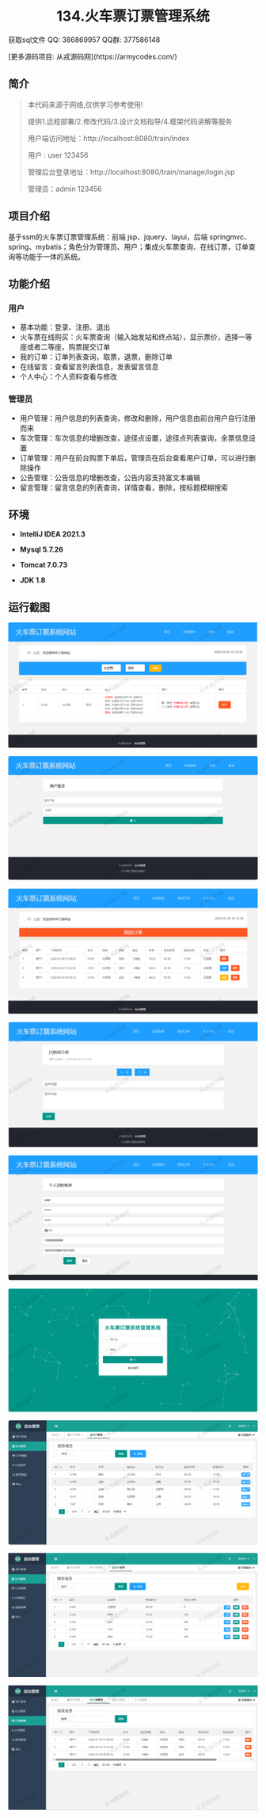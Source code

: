 <p><h1 align="center">134.火车票订票管理系统</h1></p>

<p> 获取sql文件 QQ: 386869957 QQ群: 377586148 </p>
<p> [更多源码项目: 从戎源码网](https://armycodes.com/) </p>

## 简介

> 本代码来源于网络,仅供学习参考使用!
>
> 提供1.远程部署/2.修改代码/3.设计文档指导/4.框架代码讲解等服务
> 
> 用户端访问地址：http://localhost:8080/train/index
>
> 用户 : user 123456
> 
> 管理后台登录地址：http://localhost:8080/train/manage/login.jsp
> 
> 管理员：admin 123456
> 

## 项目介绍
基于ssm的火车票订票管理系统：前端 jsp、jquery、layui，后端 springmvc、spring、mybatis；角色分为管理员、用户；集成火车票查询、在线订票，订单查询等功能于一体的系统。

## 功能介绍

### 用户

- 基本功能：登录、注册、退出
- 火车票在线购买：火车票查询（输入始发站和终点站），显示票价，选择一等座或者二等座，购票提交订单
- 我的订单：订单列表查询，取票，退票，删除订单
- 在线留言：查看留言列表信息，发表留言信息
- 个人中心：个人资料查看与修改

### 管理员

- 用户管理：用户信息的列表查询，修改和删除，用户信息由前台用户自行注册而来
- 车次管理：车次信息的增删改查，途径点设置，途径点列表查询，余票信息设置
- 订单管理：用户在前台购票下单后，管理员在后台查看用户订单，可以进行删除操作
- 公告管理：公告信息的增删改查，公告内容支持富文本编辑
- 留言管理：留言信息的列表查询，详情查看，删除，按标题模糊搜索

## 环境

- <b>IntelliJ IDEA 2021.3</b>

- <b>Mysql 5.7.26</b>

- <b>Tomcat 7.0.73</b>

- <b>JDK 1.8</b>

## 运行截图
![](screenshot/1.png)

![](screenshot/2.png)

![](screenshot/3.png)

![](screenshot/4.png)

![](screenshot/5.png)

![](screenshot/6.png)

![](screenshot/7.png)

![](screenshot/8.png)

![](screenshot/9.png)